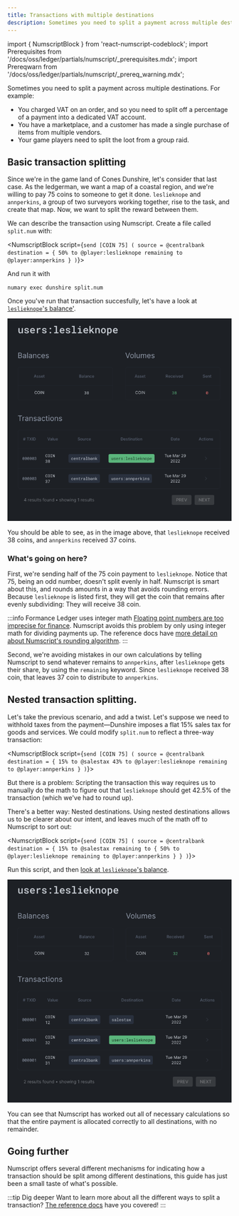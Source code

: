 ```yaml
---
title: Transactions with multiple destinations
description: Sometimes you need to split a payment across multiple destinations. Learn how to do this with Numscript.
---
```


import { NumscriptBlock } from 'react-numscript-codeblock';
import Prerequisites from '/docs/oss/ledger/partials/numscript/_prerequisites.mdx';
import Prereqwarn from '/docs/oss/ledger/partials/numscript/_prereq_warning.mdx';


Sometimes you need to split a payment across multiple destinations. For example:

* You charged VAT on an order, and so you need to split off a percentage of a payment into a dedicated VAT account.
* You have a marketplace, and a customer has made a single purchase of items from multiple vendors.
* Your game players need to split the loot from a group raid.

<Prerequisites />

## Basic transaction splitting

Since we're in the game land of Cones Dunshire, let's consider that last case. As the ledgerman, we want a map of a coastal region, and we're willing to pay 75 coins to someone to get it done. `leslieknope` and `annperkins`, a group of two surveyors working together, rise to the task, and create that map. Now, we want to split the reward between them.

We can describe the transaction using Numscript. Create a file called `split.num` with:

<NumscriptBlock script={`send [COIN 75] (
  source = @centralbank
  destination = {
    50% to @player:leslieknope
    remaining to @player:annperkins
  }
)`}></NumscriptBlock>

And run it with

```shell
numary exec dunshire split.num
```

<Prereqwarn />

Once you've run that transaction succesfully, let's have a look at [`leslieknope`'s balance'](https://control.formance.com/accounts/player:leslieknope).


![`leslieknope` gets 38 and `annperkins` gets 37 coin](multi-destination-1.png)

You should be able to see, as in the image above, that `leslieknope` received 38 coins, and `annperkins` received 37 coins.

### What's going on here?

First, we're sending half of the 75 coin payment to `leslieknope`. Notice that 75, being an odd number, doesn't split evenly in half. Numscript is smart about this, and rounds amounts in a way that avoids rounding errors. Because `leslieknope` is listed first, they will get the coin that remains after evenly subdividing: They will receive 38 coin.

:::info Formance Ledger uses integer math
[Floating point numbers are too imprecise for finance](https://www.youtube.com/watch?v=yZjCQ3T5yXo). Numscript avoids this problem by only using integer math for dividing payments up. The reference docs have [more detail on about Numscript's rounding algorithm](/oss/ledger/reference/numscript/rounding/).
:::

Second, we're avoiding mistakes in our own calculations by telling Numscript to send whatever remains to `annperkins`, after `leslieknope` gets their share, by using the `remaining` keyword. Since `leslieknope` received 38 coin, that leaves 37 coin to distribute to `annperkins`.

## Nested transaction splitting.

Let's take the previous scenario, and add a twist. Let's suppose we need to withhold taxes from the payment—Dunshire imposes a flat 15% sales tax for goods and services. We could modify `split.num` to reflect a three-way transaction:

<NumscriptBlock script={`send [COIN 75] (
  source = @centralbank
  destination = {
    15% to @salestax
    43% to @player:leslieknope
    remaining to @player:annperkins
  }
)`}></NumscriptBlock>

But there is a problem: Scripting the transaction this way requires us to manually do the math to figure out that `leslieknope` should get 42.5% of the transaction (which we've had to round up).

There's a better way: Nested destinations. Using nested destinations allows us to be clearer about our intent, and leaves much of the math off to Numscript to sort out:

<NumscriptBlock script={`send [COIN 75] (
  source = @centralbank
  destination = {
    15% to @salestax
    remaining to {
        50% to @player:leslieknope
        remaining to @player:annperkins
    }
  }
)`}></NumscriptBlock>

<Prereqwarn />

Run this script, and then [look at `leslieknope`'s balance](https://control.formance.com/accounts/player:leslieknope).

![`leslieknope` gets 38 and `annperkins` gets 37 coin](multi-destination-2.png)

You can see that Numscript has worked out all of necessary calculations so that the entire payment is allocated correctly to all destinations, with no remainder.

## Going further

Numscript offers several different mechanisms for indicating how a transaction should be split among different destinations, this guide has just been a small taste of what's possible.

:::tip Dig deeper
Want to learn more about all the different ways to split a transaction? [The reference docs](/oss/ledger/reference/numscript/destinations) have you covered!
:::